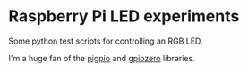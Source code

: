 Raspberry Pi LED experiments
============================

Some python test scripts for controlling an RGB LED.

I'm a huge fan of the [pigpio][pigpio] and [gpiozero][gpiozero]
libraries.

[pigpio]: http://abyz.co.uk/rpi/pigpio/
[gpiozero]: https://gpiozero.readthedocs.io/en/stable/
